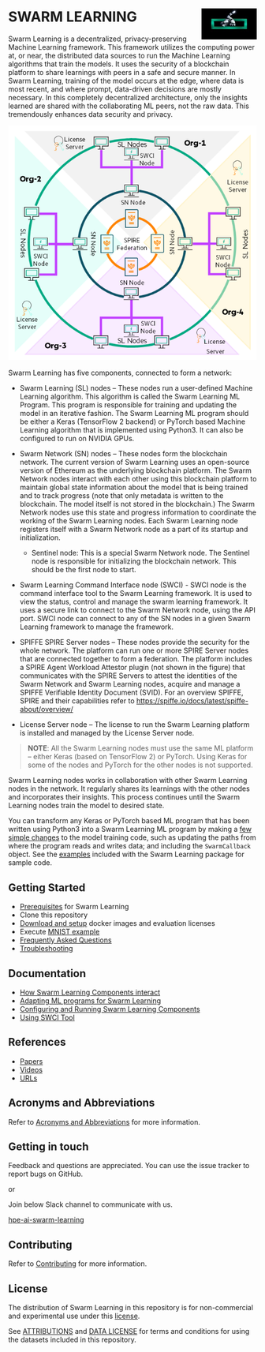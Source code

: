 # <d></d> <img style="float: right;" src="docs/images/GettyImages-1148109728_EAA-graphic-A_112_0_72_RGB.jpg?raw=true"/> SWARM LEARNING
Swarm Learning is a decentralized, privacy-preserving Machine Learning framework. This framework utilizes the computing power at, or near, the distributed data sources to run the Machine Learning algorithms that train the models. It uses the security of a blockchain platform to share learnings with peers in a safe and secure manner. In Swarm Learning, training of the model occurs at the edge, where data is most recent, and where prompt, data-driven decisions are mostly necessary. In this completely decentralized architecture, only the insights learned are shared with the collaborating ML peers, not the raw data. This tremendously enhances data security and privacy.

<d></d> <img style="float: center;" src="docs/images/sl_platform_components.png?raw=true"/>

Swarm Learning has five components, connected to form a network: 
- Swarm Learning (SL) nodes – These nodes run a user-defined Machine Learning algorithm. This algorithm is called the Swarm Learning ML Program. This program is responsible for training and updating the model in an iterative fashion. The Swarm Learning ML program should be either a Keras (TensorFlow 2 backend) or PyTorch based Machine Learning algorithm that is implemented using Python3. It can also be configured to run on NVIDIA GPUs.
- Swarm Network (SN) nodes – These nodes form the blockchain network. The current version of Swarm Learning uses an open-source version of Ethereum as the underlying blockchain platform. The Swarm Network nodes interact with each other using this blockchain platform to maintain global state information about the model that is being trained and to track progress (note that only metadata is written to the blockchain. The model itself is not stored in the blockchain.) The Swarm Network nodes use this state and progress information to coordinate the working of the Swarm Learning nodes. Each Swarm Learning node registers itself with a Swarm Network node as a part of its startup and initialization.
   - Sentinel node: This is a special Swarm Network node. The Sentinel node is responsible for initializing the blockchain network. This should be the first node to start.
- Swarm Learning Command Interface node (SWCI) - SWCI node is the command interface tool to the Swarm Learning framework. It is used to view the status, control and manage the swarm learning framework. It uses a secure link to connect to the Swarm Network node, using the API port. SWCI node can connect to any of the SN nodes in a given Swarm Learning framework to manage the framework.
- SPIFFE SPIRE Server nodes – These nodes provide the security for the whole network. The platform can run one or more SPIRE Server nodes that are connected together to form a federation. The platform includes a SPIRE Agent Workload Attestor plugin (not shown in the figure) that communicates with the SPIRE Servers to attest the identities of the Swarm Network and Swarm Learning nodes, acquire and manage a SPIFFE Verifiable Identity Document (SVID). For an overview SPIFFE, SPIRE and their capabilities refer to <https://spiffe.io/docs/latest/spiffe-about/overview/>

- License Server node – The license to run the Swarm Learning platform is installed and managed by the License Server node.

>**NOTE**: All the Swarm Learning nodes must use the same ML platform – either Keras (based on TensorFlow 2) or PyTorch. Using Keras for some of the nodes and PyTorch for the other nodes is not supported.

Swarm Learning nodes works in collaboration with other Swarm Learning nodes in the network. It regularly shares its learnings with the other nodes and incorporates their insights. This process continues until the Swarm Learning nodes train the model to desired state.

You can transform any Keras or PyTorch based ML program that has been written using Python3 into a Swarm Learning ML program by making a [few simple changes](docs/ml_algorithm.md) to the model training code, such as updating the paths from where the program reads and writes data; and including the `SwarmCallback` object. See the [examples](examples) included with the Swarm Learning package for sample code.

## Getting Started
  - [Prerequisites](docs/Prerequisites.md) for Swarm Learning
  - Clone this repository 
  - [Download and setup](docs/setup.md) docker images and evaluation licenses
  - Execute [MNIST example](examples/mnist-keras) 
  - [Frequently Asked Questions](docs/FAQ.md)
  - [Troubleshooting](docs/Troubleshooting.md)

## Documentation
  - [How Swarm Learning Components interact](docs/Component_interactions.md)
  - [Adapting ML programs for Swarm Learning](docs/ml_algorithm.md)
  - [Configuring and Running Swarm Learning Components](docs/RunningSL.md)
  - [Using SWCI Tool](docs/swci_tool.md)
  
## References
  - [Papers](docs/papers-and-articles.md)
  - [Videos](docs/videos.md)
  - [URLs](docs/URL.md)

## Acronyms and Abbreviations
  Refer to [Acronyms and Abbreviations](docs/acronyms.md) for more information.

## Getting in touch 
  Feedback and questions are appreciated. You can use the issue tracker to report bugs on GitHub.
  
  or
  
  Join below Slack channel to communicate with us. 
  
  [hpe-ai-swarm-learning](https://hpe-external.slack.com/archives/C02PWRJPWVD)


## Contributing
  Refer to [Contributing](CONTRIBUTING.md) for more information.

## License
  The distribution of Swarm Learning in this repository is for non-commercial and experimental use under this [license](LICENSE.md). 
  
  See [ATTRIBUTIONS](ATTRIBUTIONS.md) and [DATA LICENSE](DATA_LICENSE.md) for terms and conditions for using the datasets included in this repository.
